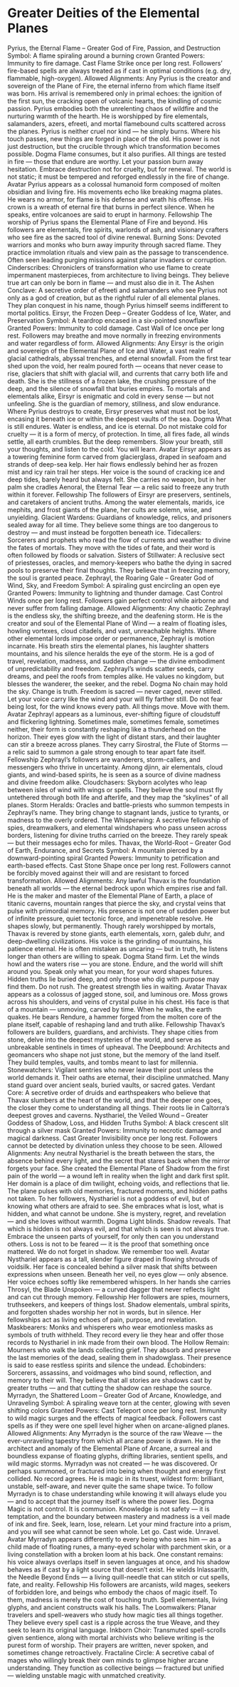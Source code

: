 # Greater Deities of the Elemental Planes

Pyrius, the Eternal Flame – Greater God of Fire, Passion, and Destruction
Symbol: A flame spiraling around a burning crown
Granted Powers: Immunity to fire damage. Cast Flame Strike once per long rest. Followers’ fire-based spells are always treated as if cast in optimal conditions (e.g. dry, flammable, high-oxygen).
Allowed Alignments: Any
Pyrius is the creator and sovereign of the Plane of Fire, the eternal inferno from which flame itself was born. His arrival is remembered only in primal echoes: the ignition of the first sun, the cracking open of volcanic hearts, the kindling of cosmic passion. Pyrius embodies both the unrelenting chaos of wildfire and the nurturing warmth of the hearth. He is worshipped by fire elementals, salamanders, azers, efreeti, and mortal flamebound cults scattered across the planes.
Pyrius is neither cruel nor kind — he simply burns. Where his touch passes, new things are forged in place of the old. His power is not just destruction, but the crucible through which transformation becomes possible.
Dogma
 Flame consumes, but it also purifies. All things are tested in fire — those that endure are worthy. Let your passion burn away hesitation. Embrace destruction not for cruelty, but for renewal. The world is not static; it must be tempered and reforged endlessly in the fire of change.
Avatar
 Pyrius appears as a colossal humanoid form composed of molten obsidian and living fire. His movements echo like breaking magma plates. He wears no armor, for flame is his defense and wrath his offense. His crown is a wreath of eternal fire that burns in perfect silence. When he speaks, entire volcanoes are said to erupt in harmony.
Fellowship
 The worship of Pyrius spans the Elemental Plane of Fire and beyond. His followers are elementals, fire spirits, warlords of ash, and visionary crafters who see fire as the sacred tool of divine renewal.
Burning Sons: Devoted warriors and monks who burn away impurity through sacred flame. They practice immolation rituals and view pain as the passage to transcendence. Often seen leading purging missions against planar invaders or corruption.
Cinderscribes: Chroniclers of transformation who use flame to create impermanent masterpieces, from architecture to living beings. They believe true art can only be born in flame — and must also die in it.
The Ashen Conclave: A secretive order of efreeti and salamanders who see Pyrius not only as a god of creation, but as the rightful ruler of all elemental planes. They plan conquest in his name, though Pyrius himself seems indifferent to mortal politics.
Eirsyr, the Frozen Deep – Greater Goddess of Ice, Water, and Preservation
Symbol: A teardrop encased in a six-pointed snowflake
Granted Powers: Immunity to cold damage. Cast Wall of Ice once per long rest. Followers may breathe and move normally in freezing environments and water regardless of form.
Allowed Alignments: Any
Eirsyr is the origin and sovereign of the Elemental Plane of Ice and Water, a vast realm of glacial cathedrals, abyssal trenches, and eternal snowfall. From the first tear shed upon the void, her realm poured forth — oceans that never cease to rise, glaciers that shift with glacial will, and currents that carry both life and death. She is the stillness of a frozen lake, the crushing pressure of the deep, and the silence of snowfall that buries empires.
To mortals and elementals alike, Eirsyr is enigmatic and cold in every sense — but not unfeeling. She is the guardian of memory, stillness, and slow endurance. Where Pyrius destroys to create, Eirsyr preserves what must not be lost, encasing it beneath ice or within the deepest vaults of the sea.
Dogma
 What is still endures. Water is endless, and ice is eternal. Do not mistake cold for cruelty — it is a form of mercy, of protection. In time, all fires fade, all winds settle, all earth crumbles. But the deep remembers. Slow your breath, still your thoughts, and listen to the cold. You will learn.
Avatar
 Eirsyr appears as a towering feminine form carved from glacierglass, draped in seafoam and strands of deep-sea kelp. Her hair flows endlessly behind her as frozen mist and icy rain trail her steps. Her voice is the sound of cracking ice and deep tides, barely heard but always felt. She carries no weapon, but in her palm she cradles Aenoral, the Eternal Tear — a relic said to freeze any truth within it forever.
Fellowship
 The followers of Eirsyr are preservers, sentinels, and caretakers of ancient truths. Among the water elementals, marids, ice mephits, and frost giants of the plane, her cults are solemn, wise, and unyielding.
Glacient Wardens: Guardians of knowledge, relics, and prisoners sealed away for all time. They believe some things are too dangerous to destroy — and must instead be forgotten beneath ice.
Tidecallers: Sorcerers and prophets who read the flow of currents and weather to divine the fates of mortals. They move with the tides of fate, and their word is often followed by floods or salvation.
Sisters of Stillwater: A reclusive sect of priestesses, oracles, and memory-keepers who bathe the dying in sacred pools to preserve their final thoughts. They believe that in freezing memory, the soul is granted peace.
Zephrayl, the Roaring Gale – Greater God of Wind, Sky, and Freedom
Symbol: A spiraling gust encircling an open eye
Granted Powers: Immunity to lightning and thunder damage. Cast Control Winds once per long rest. Followers gain perfect control while airborne and never suffer from falling damage.
Allowed Alignments: Any chaotic
Zephrayl is the endless sky, the shifting breeze, and the deafening storm. He is the creator and soul of the Elemental Plane of Wind — a realm of floating isles, howling vortexes, cloud citadels, and vast, unreachable heights. Where other elemental lords impose order or permanence, Zephrayl is motion incarnate. His breath stirs the elemental planes, his laughter shatters mountains, and his silence heralds the eye of the storm.
He is a god of travel, revelation, madness, and sudden change — the divine embodiment of unpredictability and freedom. Zephrayl’s winds scatter seeds, carry dreams, and peel the roofs from temples alike. He values no kingdom, but blesses the wanderer, the seeker, and the rebel.
Dogma
 No chain may hold the sky. Change is truth. Freedom is sacred — never caged, never stilled. Let your voice carry like the wind and your will fly farther still. Do not fear being lost, for the wind knows every path. All things move. Move with them.
Avatar
 Zephrayl appears as a luminous, ever-shifting figure of cloudstuff and flickering lightning. Sometimes male, sometimes female, sometimes neither, their form is constantly reshaping like a thunderhead on the horizon. Their eyes glow with the light of distant stars, and their laughter can stir a breeze across planes. They carry Sirostral, the Flute of Storms — a relic said to summon a gale strong enough to tear apart fate itself.
Fellowship
 Zephrayl’s followers are wanderers, storm-callers, and messengers who thrive in uncertainty. Among djinn, air elementals, cloud giants, and wind-based spirits, he is seen as a source of divine madness and divine freedom alike.
Cloudchasers: Skyborn acolytes who leap between isles of wind with wings or spells. They believe the soul must fly untethered through both life and afterlife, and they map the “skylines” of all planes.
Storm Heralds: Oracles and battle-priests who summon tempests in Zephrayl’s name. They bring change to stagnant lands, justice to tyrants, or madness to the overly ordered.
The Whisperwing: A secretive fellowship of spies, dreamwalkers, and elemental windshapers who pass unseen across borders, listening for divine truths carried on the breeze. They rarely speak — but their messages echo for miles.
Thavax, the World-Root – Greater God of Earth, Endurance, and Secrets
Symbol: A mountain pierced by a downward-pointing spiral
Granted Powers: Immunity to petrification and earth-based effects. Cast Stone Shape once per long rest. Followers cannot be forcibly moved against their will and are resistant to forced transformation.
Allowed Alignments: Any lawful
Thavax is the foundation beneath all worlds — the eternal bedrock upon which empires rise and fall. He is the maker and master of the Elemental Plane of Earth, a place of titanic caverns, mountain ranges that pierce the sky, and crystal veins that pulse with primordial memory. His presence is not one of sudden power but of infinite pressure, quiet tectonic force, and impenetrable resolve. He shapes slowly, but permanently.
Though rarely worshipped by mortals, Thavax is revered by stone giants, earth elementals, xorn, galeb duhr, and deep-dwelling civilizations. His voice is the grinding of mountains, his patience eternal. He is often mistaken as uncaring — but in truth, he listens longer than others are willing to speak.
Dogma
 Stand firm. Let the winds howl and the waters rise — you are stone. Endure, and the world will shift around you. Speak only what you mean, for your word shapes futures. Hidden truths lie buried deep, and only those who dig with purpose may find them. Do not rush. The greatest strength lies in waiting.
Avatar
 Thavax appears as a colossus of jagged stone, soil, and luminous ore. Moss grows across his shoulders, and veins of crystal pulse in his chest. His face is that of a mountain — unmoving, carved by time. When he walks, the earth quakes. He bears Rendure, a hammer forged from the molten core of the plane itself, capable of reshaping land and truth alike.
Fellowship
 Thavax’s followers are builders, guardians, and archivists. They shape cities from stone, delve into the deepest mysteries of the world, and serve as unbreakable sentinels in times of upheaval.
The Deepbound: Architects and geomancers who shape not just stone, but the memory of the land itself. They build temples, vaults, and tombs meant to last for millennia.
Stonewatchers: Vigilant sentries who never leave their post unless the world demands it. Their oaths are eternal, their discipline unmatched. Many stand guard over ancient seals, buried vaults, or sacred gates.
Verdant Core: A secretive order of druids and earthspeakers who believe that Thavax slumbers at the heart of the world, and that the deeper one goes, the closer they come to understanding all things. Their roots lie in Caltorra’s deepest groves and caverns.
Nysthariel, the Veiled Wound – Greater Goddess of Shadow, Loss, and Hidden Truths
Symbol: A black crescent slit through a silver mask
Granted Powers: Immunity to necrotic damage and magical darkness. Cast Greater Invisibility once per long rest. Followers cannot be detected by divination unless they choose to be seen.
Allowed Alignments: Any neutral
Nysthariel is the breath between the stars, the absence behind every light, and the secret that stares back when the mirror forgets your face. She created the Elemental Plane of Shadow from the first pain of the world — a wound left in reality when the light and dark first split. Her domain is a place of dim twilight, echoing voids, and reflections that lie. The plane pulses with old memories, fractured moments, and hidden paths not taken.
To her followers, Nysthariel is not a goddess of evil, but of knowing what others are afraid to see. She embraces what is lost, what is hidden, and what cannot be undone. She is mystery, regret, and revelation — and she loves without warmth.
Dogma
 Light blinds. Shadow reveals. That which is hidden is not always evil, and that which is seen is not always true. Embrace the unseen parts of yourself, for only then can you understand others. Loss is not to be feared — it is the proof that something once mattered. We do not forget in shadow. We remember too well.
Avatar
 Nysthariel appears as a tall, slender figure draped in flowing shrouds of voidsilk. Her face is concealed behind a silver mask that shifts between expressions when unseen. Beneath her veil, no eyes glow — only absence. Her voice echoes softly like remembered whispers. In her hands she carries Throsyl, the Blade Unspoken — a curved dagger that never reflects light and can cut through memory.
Fellowship
 Her followers are spies, mourners, truthseekers, and keepers of things lost. Shadow elementals, umbral spirits, and forgotten shades worship her not in words, but in silence. Her fellowships act as living echoes of pain, purpose, and revelation.
Maskbearers: Monks and whisperers who wear emotionless masks as symbols of truth withheld. They record every lie they hear and offer those records to Nysthariel in ink made from their own blood.
The Hollow Remain: Mourners who walk the lands collecting grief. They absorb and preserve the last memories of the dead, sealing them in shadowglass. Their presence is said to ease restless spirits and silence the undead.
Echobinders: Sorcerers, assassins, and voidmages who bind sound, reflection, and memory to their will. They believe that all stories are shadows cast by greater truths — and that cutting the shadow can reshape the source.
Myrradyn, the Shattered Loom – Greater God of Arcane, Knowledge, and Unraveling
Symbol: A spiraling weave torn at the center, glowing with seven shifting colors
Granted Powers: Cast Teleport once per long rest. Immunity to wild magic surges and the effects of magical feedback. Followers cast spells as if they were one spell level higher when on arcane-aligned planes.
Allowed Alignments: Any
Myrradyn is the source of the raw Weave — the ever-unraveling tapestry from which all arcane power is drawn. He is the architect and anomaly of the Elemental Plane of Arcane, a surreal and boundless expanse of floating glyphs, drifting libraries, sentient spells, and wild magic storms. Myrradyn was not created — he was discovered. Or perhaps summoned, or fractured into being when thought and energy first collided. No record agrees.
He is magic in its truest, wildest form: brilliant, unstable, self-aware, and never quite the same shape twice. To follow Myrradyn is to chase understanding while knowing it will always elude you — and to accept that the journey itself is where the power lies.
Dogma
 Magic is not control. It is communion. Knowledge is not safety — it is temptation, and the boundary between mastery and madness is a veil made of ink and fire. Seek, learn, lose, relearn. Let your mind fracture into a prism, and you will see what cannot be seen whole. Let go. Cast wide. Unravel.
Avatar
 Myrradyn appears differently to every being who sees him — as a child made of floating runes, a many-eyed scholar with parchment skin, or a living constellation with a broken loom at his back. One constant remains: his voice always overlaps itself in seven languages at once, and his shadow behaves as if cast by a light source that doesn’t exist. He wields Inlassarith, the Needle Beyond Ends — a living quill-needle that can stitch or cut spells, fate, and reality.
Fellowship
 His followers are arcanists, wild mages, seekers of forbidden lore, and beings who embody the chaos of magic itself. To them, madness is merely the cost of touching truth. Spell elementals, living glyphs, and ancient constructs walk his halls.
The Loomwalkers: Planar travelers and spell-weavers who study how magic ties all things together. They believe every spell cast is a ripple across the true Weave, and they seek to learn its original language.
Inkborn Choir: Transmuted spell-scrolls given sentience, along with mortal archivists who believe writing is the purest form of worship. Their prayers are written, never spoken, and sometimes change retroactively.
Fractaline Circle: A secretive cabal of mages who willingly break their own minds to glimpse higher arcane understanding. They function as collective beings — fractured but unified — wielding unstable magic with unmatched creativity.